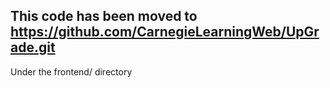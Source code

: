 ## This code has been moved to https://github.com/CarnegieLearningWeb/UpGrade.git
Under the frontend/ directory
